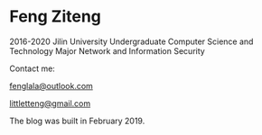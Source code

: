 # Feng Ziteng #

2016-2020 Jilin University Undergraduate Computer Science and Technology Major Network and Information Security

Contact me:

<fenglala@outlook.com>

<littletteng@gmail.com>

The blog was built in February 2019.